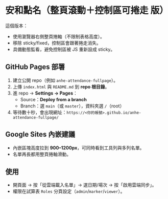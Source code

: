 
# 安和點名（整頁滾動＋控制區可捲走 版）

這個版本：
- 使用瀏覽器右側整頁捲軸（不限制表格高度）。
- 移除 sticky/fixed，控制區會跟著捲走消失。
- 具備動態監看，避免控制區被 JS 重新設成 sticky。

## GitHub Pages 部署
1. 建立公開 repo（例如 `anhe-attendance-fullpage`）。
2. 上傳 `index.html` 與 `README.md` 到 **repo 根目錄**。
3. 進 repo → **Settings → Pages**：
   - Source：**Deploy from a branch**
   - Branch：選 `main`（或 `master`），資料夾選 `/`（root）
4. 等待數十秒，會出現網址：`https://<你的帳號>.github.io/anhe-attendance-fullpage/`

## Google Sites 內嵌建議
- 內嵌區塊高度拉到 **900–1200px**，可同時看到工具列與多列名單。
- 名單再長都用整頁捲軸滑動。

## 使用
- 開頁面 → 按「從雲端載入名單」→ 選日期/場次 → 按「啟用雲端同步」。
- 權限在試算表 `Roles` 分頁設定（`admin`/`marker`/`viewer`）。
